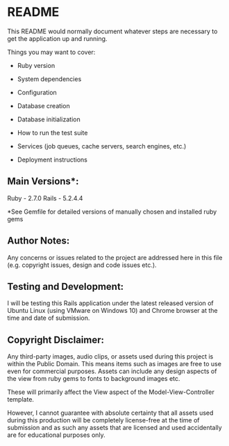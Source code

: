 # README

This README would normally document whatever steps are necessary to get the
application up and running.

Things you may want to cover:

* Ruby version

* System dependencies

* Configuration

* Database creation

* Database initialization

* How to run the test suite

* Services (job queues, cache servers, search engines, etc.)

* Deployment instructions


Main Versions*:
-----------------------------------------
Ruby - 2.7.0
Rails - 5.2.4.4

*See Gemfile for detailed versions of manually chosen and installed ruby gems


Author Notes:
-----------------------------------------
Any concerns or issues related to the project are addressed here in this file (e.g. copyright issues, design and code issues etc.).


Testing and Development:
-----------------------------------------
I will be testing this Rails application under the latest released version of Ubuntu Linux (using VMware on Windows 10) and Chrome browser at the time and date of submission.


Copyright Disclaimer:
-----------------------------------------
Any third-party images, audio clips, or assets used during this project is within the Public Domain. This means items such as images are free to use even for commercial purposes. Assets can include any design aspects of the view from ruby gems to fonts to background images etc.

These will primarily affect the View aspect of the Model-View-Controller template.

However, I cannot guarantee with absolute certainty that all assets used during this production will be completely license-free at the time of submission and as such any assets that are licensed and used accidentally are for educational purposes only.
